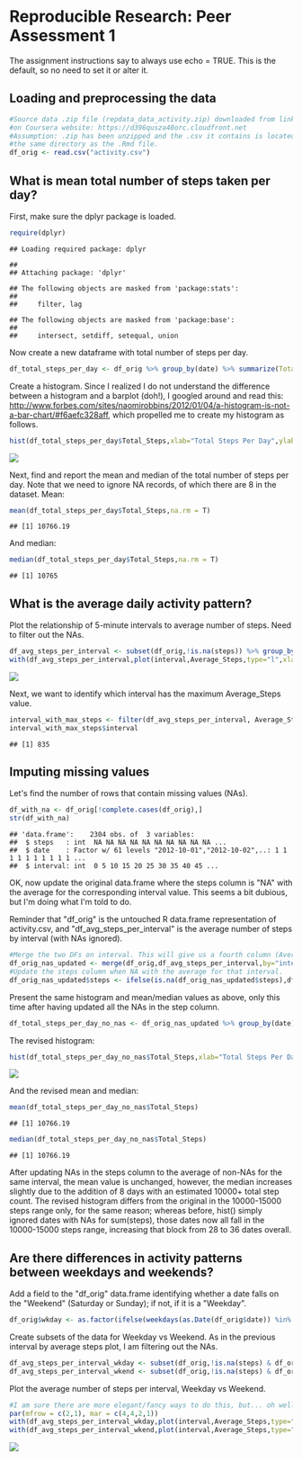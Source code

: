 # Reproducible Research: Peer Assessment 1

The assignment instructions say to always use echo = TRUE. This is the default, so no need to set it or alter it. 

## Loading and preprocessing the data


```r
#Source data .zip file (repdata_data_activity.zip) downloaded from link 
#on Coursera website: https://d396qusza40orc.cloudfront.net
#Assumption: .zip has been unzipped and the .csv it contains is located in 
#the same directory as the .Rmd file.
df_orig <- read.csv("activity.csv")
```

## What is mean total number of steps taken per day?
First, make sure the dplyr package is loaded. 

```r
require(dplyr)
```

```
## Loading required package: dplyr
```

```
## 
## Attaching package: 'dplyr'
```

```
## The following objects are masked from 'package:stats':
## 
##     filter, lag
```

```
## The following objects are masked from 'package:base':
## 
##     intersect, setdiff, setequal, union
```
Now create a new dataframe with total number of steps per day.


```r
df_total_steps_per_day <- df_orig %>% group_by(date) %>% summarize(Total_Steps = sum(steps))
```

Create a histogram. Since I realized I do not understand the difference 
between a histogram and a barplot (doh!), I googled around and read this:
http://www.forbes.com/sites/naomirobbins/2012/01/04/a-histogram-is-not-a-bar-chart/#f6aefc328aff, which propelled me to create my histogram as follows.


```r
hist(df_total_steps_per_day$Total_Steps,xlab="Total Steps Per Day",ylab="Days", ylim = range(0,40),main="Total Steps Histogram, Subject X",col = "blue")
```

![](PA1_template_files/figure-html/unnamed-chunk-4-1.png)<!-- -->

Next, find and report the mean and median of the total number of steps per day. 
Note that we need to ignore NA records, of which there are 8 in the dataset. 
Mean:


```r
mean(df_total_steps_per_day$Total_Steps,na.rm = T)
```

```
## [1] 10766.19
```
And median:

```r
median(df_total_steps_per_day$Total_Steps,na.rm = T)
```

```
## [1] 10765
```

## What is the average daily activity pattern?

Plot the relationship of 5-minute intervals to average number of steps. Need to filter out the NAs. 


```r
df_avg_steps_per_interval <- subset(df_orig,!is.na(steps)) %>% group_by(interval) %>% summarize(Average_Steps = mean(steps))
with(df_avg_steps_per_interval,plot(interval,Average_Steps,type="l",xlab="5-minute interval", ylab="Steps",main="Average Steps Per Interval, Subject X"))
```

![](PA1_template_files/figure-html/unnamed-chunk-7-1.png)<!-- -->

Next, we want to identify which interval has the maximum Average_Steps value. 


```r
interval_with_max_steps <- filter(df_avg_steps_per_interval, Average_Steps == max(Average_Steps))
interval_with_max_steps$interval
```

```
## [1] 835
```

## Imputing missing values

Let's find the number of rows that contain missing values (NAs).


```r
df_with_na <- df_orig[!complete.cases(df_orig),]
str(df_with_na)
```

```
## 'data.frame':	2304 obs. of  3 variables:
##  $ steps   : int  NA NA NA NA NA NA NA NA NA NA ...
##  $ date    : Factor w/ 61 levels "2012-10-01","2012-10-02",..: 1 1 1 1 1 1 1 1 1 1 ...
##  $ interval: int  0 5 10 15 20 25 30 35 40 45 ...
```

OK, now update the original data.frame where the steps column is "NA" with the average for the corresponding interval value. This seems a bit dubious, but I'm doing what I'm told to do. 

Reminder that "df_orig" is the untouched R data.frame representation of activity.csv, and
"df_avg_steps_per_interval" is the average number of steps by interval (with NAs ignored).


```r
#Merge the two DFs on interval. This will give us a fourth column (Average_Steps).
df_orig_nas_updated <- merge(df_orig,df_avg_steps_per_interval,by="interval")
#Update the steps column when NA with the average for that interval.
df_orig_nas_updated$steps <- ifelse(is.na(df_orig_nas_updated$steps),df_orig_nas_updated$Average_Steps,df_orig_nas_updated$steps)
```
Present the same histogram and mean/median values as above, only this time after having updated all the NAs in the step column. 


```r
df_total_steps_per_day_no_nas <- df_orig_nas_updated %>% group_by(date) %>% summarize(Total_Steps = sum(steps))
```
The revised histogram:


```r
hist(df_total_steps_per_day_no_nas$Total_Steps,xlab="Total Steps Per Day",ylab="Days", ylim = range(0,40),main="Total Steps Histogram (updated NAs), Subject X",col = "blue")
```

![](PA1_template_files/figure-html/unnamed-chunk-12-1.png)<!-- -->

And the revised mean and median:


```r
mean(df_total_steps_per_day_no_nas$Total_Steps)
```

```
## [1] 10766.19
```

```r
median(df_total_steps_per_day_no_nas$Total_Steps)
```

```
## [1] 10766.19
```

After updating NAs in the steps column to the average of non-NAs for the same interval, the mean value is unchanged, however, the median increases slightly due to the addition of 8 days with an estimated 10000+ total step count. The revised histogram differs from the original in the 10000-15000 steps range only, for the same reason; whereas before, hist() simply ignored dates with NAs for sum(steps), those dates now all fall in the 10000-15000 steps range, increasing that block from 28 to 36 dates overall. 

## Are there differences in activity patterns between weekdays and weekends?

Add a field to the "df_orig" data.frame identifying whether a date falls on the "Weekend" (Saturday or Sunday); if not, if it is a "Weekday".


```r
df_orig$wkday <- as.factor(ifelse(weekdays(as.Date(df_orig$date)) %in% c('Saturday','Sunday'), "Weekend","Weekday"))
```

Create subsets of the data for Weekday vs Weekend. As in the previous interval by average steps plot, I am filtering out the NAs. 


```r
df_avg_steps_per_interval_wkday <- subset(df_orig,!is.na(steps) & df_orig$wkday == "Weekday") %>% group_by(interval) %>% summarize(Average_Steps = mean(steps))
df_avg_steps_per_interval_wkend <- subset(df_orig,!is.na(steps) & df_orig$wkday == "Weekend") %>% group_by(interval) %>% summarize(Average_Steps = mean(steps))
```

Plot the average number of steps per interval, Weekday vs Weekend. 


```r
#I am sure there are more elegant/fancy ways to do this, but... oh well. 
par(mfrow = c(2,1), mar = c(4,4,2,1))
with(df_avg_steps_per_interval_wkday,plot(interval,Average_Steps,type="l",xlab="WEEKDAY 5-minute interval", ylab="Steps",ylim = range(0,250),main="Average Steps Per Interval, Weekday vs Weekend, Subject X"))
with(df_avg_steps_per_interval_wkend,plot(interval,Average_Steps,type="l",xlab="WEEKEND 5-minute interval", ylab="Steps",ylim = range(0,250)))
```

![](PA1_template_files/figure-html/unnamed-chunk-16-1.png)<!-- -->
